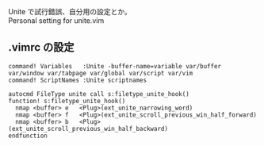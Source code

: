 Unite で試行錯誤、自分用の設定とか。  
Personal setting for unite.vim


## .vimrc の設定

    command! Variables   :Unite -buffer-name=variable var/buffer var/window var/tabpage var/global var/script var/vim
    command! ScriptNames :Unite scriptnames

    autocmd FileType unite call s:filetype_unite_hook()
    function! s:filetype_unite_hook()
      nmap <buffer> e   <Plug>(ext_unite_narrowing_word)
      nmap <buffer> f   <Plug>(ext_unite_scroll_previous_win_half_forward)
      nmap <buffer> b   <Plug>(ext_unite_scroll_previous_win_half_backward)
    endfunction
